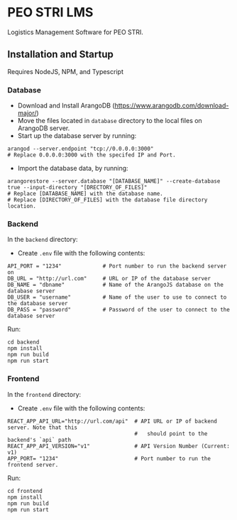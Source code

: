 # PEO STRI LMS

Logistics Management Software for PEO STRI.

## Installation and Startup

Requires NodeJS, NPM, and Typescript

### Database

- Download and Install ArangoDB (https://www.arangodb.com/download-major/)
- Move the files located in `database` directory to the local files on ArangoDB server.
- Start up the database server by running:
```
arangod --server.endpoint "tcp://0.0.0.0:3000"
# Replace 0.0.0.0:3000 with the specifed IP and Port.
```
- Import the database data, by running:
```
arangorestore --server.database "[DATABASE_NAME]" --create-database true --input-directory "[DRECTORY_OF_FILES]"
# Replace [DATABASE_NAME] with the database name.
# Replace [DIRECTORY_OF_FILES] with the database file directory location.
``` 

### Backend

In the `backend` directory:

- Create `.env` file with the following contents:

```
API_PORT = "1234"             # Port number to run the backend server on
DB_URL = "http://url.com"     # URL or IP of the database server
DB_NAME = "dbname"            # Name of the ArangoJS database on the database server
DB_USER = "username"          # Name of the user to use to connect to the database server
DB_PASS = "password"          # Password of the user to connect to the database server
```

Run:

```shell
cd backend
npm install
npm run build
npm run start
```

### Frontend

In the `frontend` directory:

- Create `.env` file with the following contents:

```
REACT_APP_API_URL="http://url.com/api"  # API URL or IP of backend server. Note that this
                                        #   should point to the backend's `api` path
REACT_APP_API_VERSION="v1"              # API Version Number (Current: v1)
APP_PORT= "1234"                        # Port number to run the frontend server.
```

Run:

```shell
cd frontend
npm install
npm run build
npm run start
```
